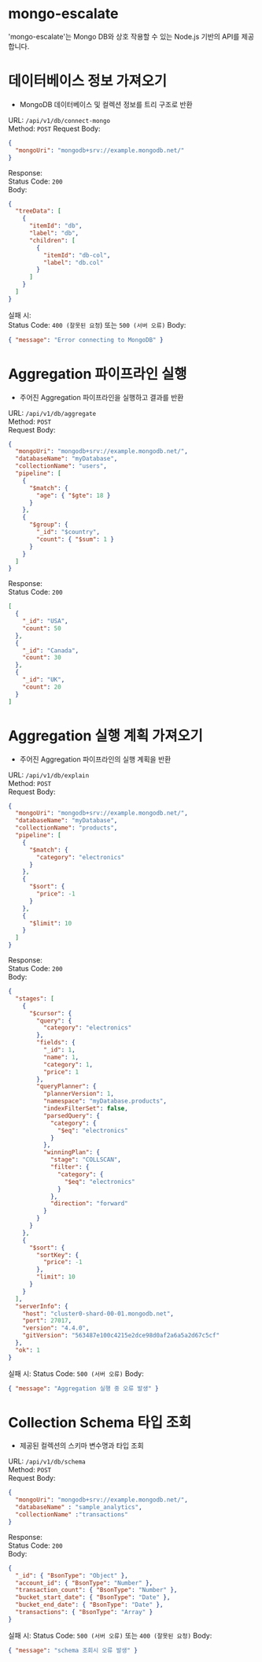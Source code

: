 # mongo-escalate
'mongo-escalate'는 Mongo DB와  상호 작용할 수 있는 Node.js 기반의 API를 제공합니다. 

# 데이터베이스 정보 가져오기
- MongoDB 데이터베이스 및 컬렉션 정보를 트리 구조로 반환

URL: `/api/v1/db/connect-mongo`  
Method: `POST`
Request Body:
```json
{
  "mongoUri": "mongodb+srv://example.mongodb.net/"
}
```
Response:  
Status Code: `200`  
Body: 
```json
{
  "treeData": [
    {
      "itemId": "db",
      "label": "db",
      "children": [
        {
          "itemId": "db-col",
          "label": "db.col"
        }
      ]
    }
  ]
}
```

실패 시:  
Status Code: `400 (잘못된 요청`) 또는 `500 (서버 오류)`
Body: 
```json
{ "message": "Error connecting to MongoDB" }
```




# Aggregation 파이프라인 실행

- 주어진 Aggregation 파이프라인을 실행하고 결과를 반환

URL: `/api/v1/db/aggregate`  
Method: `POST`  
Request Body:  
```json
{
  "mongoUri": "mongodb+srv://example.mongodb.net/",
  "databaseName": "myDatabase",
  "collectionName": "users",
  "pipeline": [
    {
      "$match": {
        "age": { "$gte": 18 }
      }
    },
    {
      "$group": {
        "_id": "$country",
        "count": { "$sum": 1 }
      }
    }
  ]
}
```
Response:  
Status Code: `200`
```json
[
  {
    "_id": "USA",
    "count": 50
  },
  {
    "_id": "Canada",
    "count": 30
  },
  {
    "_id": "UK",
    "count": 20
  }
]
```

# Aggregation 실행 계획 가져오기

- 주어진 Aggregation 파이프라인의 실행 계획을 반환

URL: `/api/v1/db/explain`  
Method: `POST`  
Request Body:  
```json
{
  "mongoUri": "mongodb+srv://example.mongodb.net/",
  "databaseName": "myDatabase",
  "collectionName": "products",
  "pipeline": [
    {
      "$match": {
        "category": "electronics"
      }
    },
    {
      "$sort": {
        "price": -1
      }
    },
    {
      "$limit": 10
    }
  ]
}
```
Response:  
Status Code: `200`  
Body:  
```json
{
  "stages": [
    {
      "$cursor": {
        "query": {
          "category": "electronics"
        },
        "fields": {
          "_id": 1,
          "name": 1,
          "category": 1,
          "price": 1
        },
        "queryPlanner": {
          "plannerVersion": 1,
          "namespace": "myDatabase.products",
          "indexFilterSet": false,
          "parsedQuery": {
            "category": {
              "$eq": "electronics"
            }
          },
          "winningPlan": {
            "stage": "COLLSCAN",
            "filter": {
              "category": {
                "$eq": "electronics"
              }
            },
            "direction": "forward"
          }
        }
      }
    },
    {
      "$sort": {
        "sortKey": {
          "price": -1
        },
        "limit": 10
      }
    }
  ],
  "serverInfo": {
    "host": "cluster0-shard-00-01.mongodb.net",
    "port": 27017,
    "version": "4.4.0",
    "gitVersion": "563487e100c4215e2dce98d0af2a6a5a2d67c5cf"
  },
  "ok": 1
}
```

실패 시:
Status Code: `500 (서버 오류)`
Body:   
```json
{ "message": "Aggregation 실행 중 오류 발생" }
```

# Collection Schema 타입 조회

- 제공된 컬렉션의 스키마 변수명과 타입 조회

URL: `/api/v1/db/schema`  
Method: `POST`  
Request Body:
```json
{
  "mongoUri": "mongodb+srv://example.mongodb.net/",
  "databaseName" : "sample_analytics",
  "collectionName" :"transactions"
}
```
Response:  
Status Code: `200`  
Body:
```json
{
  "_id": { "BsonType": "Object" },
  "account_id": { "BsonType": "Number" },
  "transaction_count": { "BsonType": "Number" },
  "bucket_start_date": { "BsonType": "Date" },
  "bucket_end_date": { "BsonType": "Date" },
  "transactions": { "BsonType": "Array" }
}

```

실패 시:
Status Code: `500 (서버 오류)` 또는  `400 (잘못된 요청)`
Body:
```json
{ "message": "schema 조회시 오류 발생" }
```